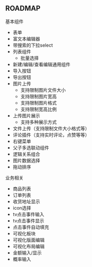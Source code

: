 ROADMAP  
----  
基本组件  
   * 表单    
   * 富文本编辑器  
   * 带搜索的下拉select  
   * 列表组件  
        * 批量选择  
   * 新建/编辑/查看编辑通用组件  
   * 导入按钮   
   * 导出按钮  
   * 图片上传  
       * 支持限制图片文件大小  
        * 支持限制图片宽高  
        * 支持限制图片格式  
        * 支持限制宽高比例  
   * 上传图片展示  
        * 支持多种展示方式  
   * 文件上传（支持限制文件大小格式等）  
   * 评论插件（支持实时评论，点赞等等）  
   * 右键菜单  
   * 父子多选联动组件  
   * 逻辑关系组合  
   * 图片数据选择
   * 拖动排序 


业务相关  
   * 商品列表  
   * 订单列表  
   * 收货地址显示  
   * icon选择  
   * tv点击事件输入  
   * tv点击事件显示  
   * 点击事件自动填充  
   * 可视化板块  
   * 可视化版面编辑  
   * 可视化布局编辑  
   * 金额输入/显示  
   * 概率输入  
